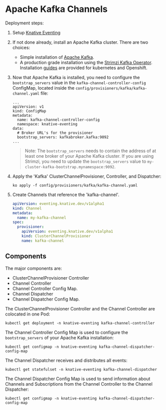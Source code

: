 # Apache Kafka Channels

Deployment steps:
1. Setup [Knative Eventing](../../../DEVELOPMENT.md)
1. If not done already, install an Apache Kafka cluster. There are two choices:
   * Simple installation of [Apache Kafka](broker).
   * A production grade installation using the [Strimzi Kafka Operator](strimzi).
   Installation [guides](http://strimzi.io/quickstarts/) are provided for
   kubernetes and Openshift.

1. Now that Apache Kafka is installed, you need to configure the
`bootstrap_servers` value  in the `kafka-channel-controller-config` ConfigMap,
located inside the `config/provisioners/kafka/kafka-channel.yaml` file:
    ```
    ...
    apiVersion: v1
    kind: ConfigMap
    metadata:
      name: kafka-channel-controller-config
      namespace: knative-eventing
    data:
      # Broker URL's for the provisioner
      bootstrap_servers: kafkabroker.kafka:9092
    ...
    ```
    > Note: The `bootstrap_servers` needs to contain the address of at least
    one broker of your Apache Kafka cluster. If you are using Strimzi, you need
    to update the `bootstrap_servers` value to
    `my-cluster-kafka-bootstrap.mynamespace:9092`.
1. Apply the 'Kafka' ClusterChannelProvisioner, Controller, and Dispatcher:
    ```
    ko apply -f config/provisioners/kafka/kafka-channel.yaml
    ```
1. Create Channels that reference the 'kafka-channel'.

    ```yaml
    apiVersion: eventing.knative.dev/v1alpha1
    kind: Channel
    metadata:
      name: my-kafka-channel
    spec:
      provisioner:
        apiVersion: eventing.knative.dev/v1alpha1
        kind: ClusterChannelProvisioner
        name: kafka-channel
    ```

## Components

The major components are:
* ClusterChannelProvisioner Controller
* Channel Controller
* Channel Controller Config Map.
* Channel Dispatcher
* Channel Dispatcher Config Map.

The ClusterChannelProvisioner Controller and the Channel Controller are colocated
in one Pod:
```shell
kubectl get deployment -n knative-eventing kafka-channel-controller
```

The Channel Controller Config Map is used to configure the `bootstrap_servers`
of your Apache Kafka installation:
```shell
kubectl get configmap -n knative-eventing kafka-channel-dispatcher-config-map
```

The Channel Dispatcher receives and distributes all events:
```shell
kubectl get statefulset -n knative-eventing kafka-channel-dispatcher
```

The Channel Dispatcher Config Map is used to send information about Channels and
Subscriptions from the Channel Controller to the Channel Dispatcher:
```shell
kubectl get configmap -n knative-eventing kafka-channel-dispatcher-config-map
```

